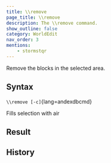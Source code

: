 ```yaml
---
title: \\remove
page_title: \\remove
description: The \\remove command.
show_outline: false
category: WorldEdit
nav_order: 3
mentions:
    - stormstqr
---
```


Remove the blocks in the selected area.

<CommandDetailsTable
    name="\\remove"
    :categories="[
        'system', 'world', 'server', 'worldedit'
    ]"
    :requiredTags="[
        'canUseChatCommands'
    ]"
    ultraSecurityModeSecurityLevel="WorldEdit"
    version="1.0.0"
    :undoSupported="1"
    :functional="true"
    :deprecated="false"
/>

## Syntax

`\\remove [-c]`{lang=andexdbcmd}

<indent>Fills selection with air</indent>

## Result

<template-EmptySection />

## History

<template-EmptySection />
